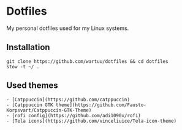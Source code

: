 # Dotfiles

My personal dotfiles used for my Linux systems.

## Installation

```
git clone https://github.com/wartuu/dotfiles && cd dotfiles
stow -t ~/ .
```

## Used themes

    - [Catppuccin](https://github.com/catppuccin)
    - [Catppuccin GTK theme](https://github.com/Fausto-Korpsvart/Catppuccin-GTK-Theme)
    - [rofi config](https://github.com/adi1090x/rofi)
    - [Tela icons](https://github.com/vinceliuice/Tela-icon-theme)
